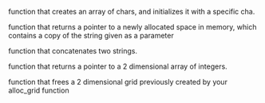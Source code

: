  function that creates an array of chars, and initializes it with a specific cha.


function that returns a pointer to a newly allocated space in memory, which contains a copy of the string given as a parameter

function that concatenates two strings.

function that returns a pointer to a 2 dimensional array of integers.

function that frees a 2 dimensional grid previously created by your alloc_grid function



